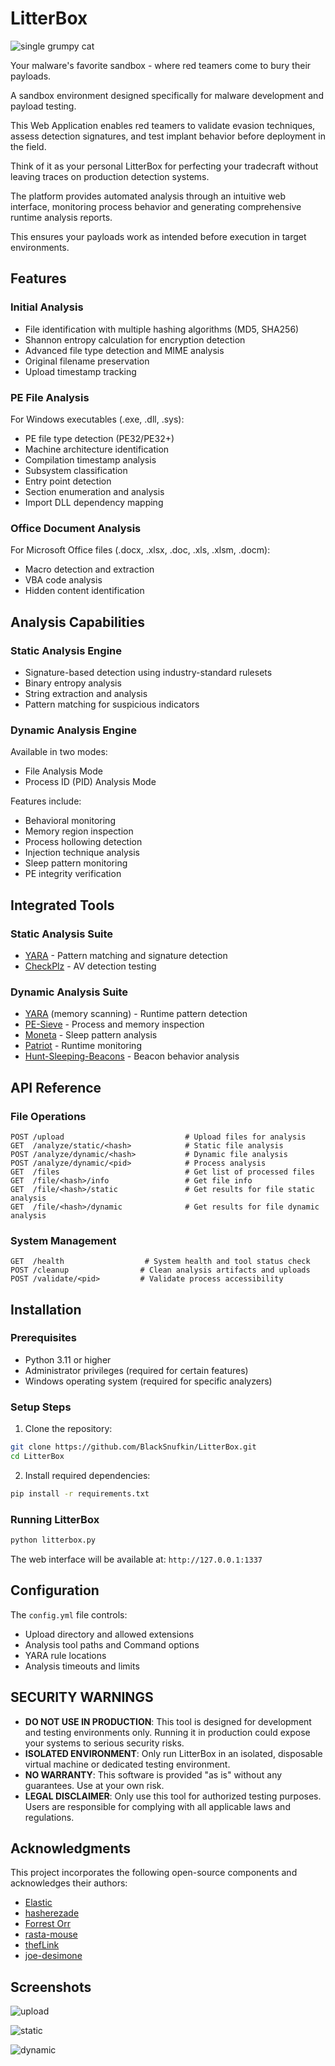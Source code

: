 # LitterBox
![single grumpy cat](https://github.com/user-attachments/assets/20030454-55b8-4473-b7b7-f65bb7150d51)

Your malware's favorite sandbox - where red teamers come to bury their payloads.

A sandbox environment designed specifically for malware development and payload testing. 

This Web Application enables red teamers to validate evasion techniques, assess detection signatures, and test implant behavior before deployment in the field. 

Think of it as your personal LitterBox for perfecting your tradecraft without leaving traces on production detection systems.

The platform provides automated analysis through an intuitive web interface, monitoring process behavior and generating comprehensive runtime analysis reports. 

This ensures your payloads work as intended before execution in target environments.

## Features

### Initial Analysis
- File identification with multiple hashing algorithms (MD5, SHA256)
- Shannon entropy calculation for encryption detection
- Advanced file type detection and MIME analysis
- Original filename preservation
- Upload timestamp tracking

### PE File Analysis
For Windows executables (.exe, .dll, .sys):
- PE file type detection (PE32/PE32+)
- Machine architecture identification
- Compilation timestamp analysis
- Subsystem classification
- Entry point detection
- Section enumeration and analysis
- Import DLL dependency mapping

### Office Document Analysis
For Microsoft Office files (.docx, .xlsx, .doc, .xls, .xlsm, .docm):
- Macro detection and extraction
- VBA code analysis
- Hidden content identification

## Analysis Capabilities

### Static Analysis Engine
- Signature-based detection using industry-standard rulesets
- Binary entropy analysis
- String extraction and analysis
- Pattern matching for suspicious indicators

### Dynamic Analysis Engine
Available in two modes:
- File Analysis Mode
- Process ID (PID) Analysis Mode

Features include:
- Behavioral monitoring
- Memory region inspection
- Process hollowing detection
- Injection technique analysis
- Sleep pattern monitoring
- PE integrity verification

## Integrated Tools

### Static Analysis Suite
- [YARA](https://github.com/elastic/protections-artifacts/tree/main/yara) - Pattern matching and signature detection
- [CheckPlz](https://github.com/BlackSnufkin/CheckPlz) - AV detection testing

### Dynamic Analysis Suite
- [YARA](https://github.com/elastic/protections-artifacts/tree/main/yara) (memory scanning) - Runtime pattern detection
- [PE-Sieve](https://github.com/hasherezade/pe-sieve) - Process and memory inspection
- [Moneta](https://github.com/forrest-orr/moneta) - Sleep pattern analysis
- [Patriot](https://github.com/BlackSnufkin/patriot) - Runtime monitoring
- [Hunt-Sleeping-Beacons](https://github.com/thefLink/Hunt-Sleeping-Beacons) - Beacon behavior analysis

## API Reference

### File Operations
```http
POST /upload                           # Upload files for analysis
GET  /analyze/static/<hash>            # Static file analysis
POST /analyze/dynamic/<hash>           # Dynamic file analysis
POST /analyze/dynamic/<pid>            # Process analysis
GET  /files                            # Get list of processed files
GET  /file/<hash>/info                 # Get file info
GET  /file/<hash>/static               # Get results for file static analysis
GET  /file/<hash>/dynamic              # Get results for file dynamic analysis
```

### System Management
```http
GET  /health                  # System health and tool status check
POST /cleanup                # Clean analysis artifacts and uploads
POST /validate/<pid>         # Validate process accessibility
```
## Installation

### Prerequisites
- Python 3.11 or higher
- Administrator privileges (required for certain features)
- Windows operating system (required for specific analyzers)

### Setup Steps

1. Clone the repository:
```bash
git clone https://github.com/BlackSnufkin/LitterBox.git
cd LitterBox
```

2. Install required dependencies:
```bash
pip install -r requirements.txt
```

### Running LitterBox

```bash
python litterbox.py
```

The web interface will be available at: `http://127.0.0.1:1337`

## Configuration

The `config.yml` file controls:
- Upload directory and allowed extensions
- Analysis tool paths and Command options
- YARA rule locations
- Analysis timeouts and limits


## SECURITY WARNINGS

- **DO NOT USE IN PRODUCTION**: This tool is designed for development and testing environments only. Running it in production could expose your systems to serious security risks.
- **ISOLATED ENVIRONMENT**: Only run LitterBox in an isolated, disposable virtual machine or dedicated testing environment.
- **NO WARRANTY**: This software is provided "as is" without any guarantees. Use at your own risk.
- **LEGAL DISCLAIMER**: Only use this tool for authorized testing purposes. Users are responsible for complying with all applicable laws and regulations.

## Acknowledgments

This project incorporates the following open-source components and acknowledges their authors:


- [Elastic](https://github.com/elastic/protections-artifacts/tree/main/yara)
- [hasherezade](https://github.com/hasherezade/pe-sieve)
- [Forrest Orr](https://github.com/forrest-orr/moneta)
- [rasta-mouse](https://github.com/rasta-mouse/ThreatCheck)
- [thefLink](https://github.com/thefLink/Hunt-Sleeping-Beacons)
- [joe-desimone](https://github.com/joe-desimone/patriot)

## Screenshots

![upload](https://github.com/user-attachments/assets/4cf6c2b1-4838-4b8d-8c5d-747bddfcf608)

![static](https://github.com/user-attachments/assets/919d80a3-1652-47f9-8d3c-65d9d888b286)

![dynamic](https://github.com/user-attachments/assets/c4251116-ebe3-45eb-9a22-0254a3945e5a)


